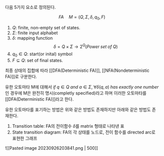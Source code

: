 
다음 5가지 요소로 정의된다.

$$FA \quad M = (Q, \Sigma, \delta, q_0, F )$$
1. $Q$: finite, non-empty set of states.
2. $\Sigma$: finite input alphabet
3. $\delta$: mapping function $$\delta = Q \times \Sigma \rightarrow 2^Q (Power\; set \;of\; Q)$$
4. $q_0 \in Q$: start(or inital) symbol
5. $F \subseteq Q$: set of final states. 

최종 상태의 집합에 따라 [[DFA(Deterministic FA)]], [[NFA(Nondeterministic FA)]]로 구분한다.

유한 오토마타 M에 대해서 $if \; q \in Q \; and\; a \in \Sigma, \; \forall \delta (q, a)\; has \; exactly \; one \; number$ 인 경우에 M은 완전히 명시(completly specified)라고 하며 이러한 오토마타를 [[DFA(Deterministic FA)]]라고 한다. 

유한 오토마타를 표기하는 방법은 위와 같은 방법도 존재하지만 아래와 같은 방법도 존재한다.
1. Transition table: FA의 전이함수 $\delta$를 matrix 형태로 나타낸 표
2. State transition diagram: FA의 각 상태를 노드로, 전이 함수를 directed arc로 표현한 그래프

![[Pasted image 20230926203841.png | 500]]
